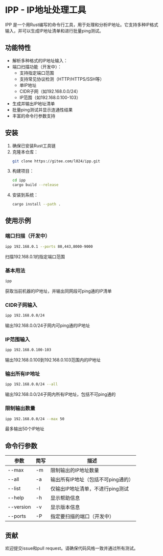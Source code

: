 # IPP - IP地址处理工具

IPP 是一个用Rust编写的命令行工具，用于处理和分析IP地址。它支持多种IP格式输入，并可以生成IP地址清单和进行批量ping测试。

## 功能特性

- 解析多种格式的IP地址输入：
- 端口扫描功能（开发中）：
  - 支持指定端口范围
  - 支持常见协议检测（HTTP/HTTPS/SSH等）
  - 单IP地址
  - CIDR子网（如192.168.0.0/24）
  - IP范围（如192.168.0.100-103）
- 生成并输出IP地址清单
- 批量ping测试并显示连通性结果
- 丰富的命令行参数支持

## 安装

1. 确保已安装Rust工具链
2. 克隆本仓库：
   ```bash
   git clone https://gitee.com/l024/ipp.git
   ```
3. 构建项目：
   ```bash
   cd ipp
   cargo build --release
   ```
4. 安装到系统：
   ```bash
   cargo install --path .
   ```

## 使用示例

### 端口扫描（开发中）
```bash
ipp 192.168.0.1 --ports 80,443,8000-9000
```
扫描192.168.0.1的指定端口范围

### 基本用法
```bash
ipp
```
获取当前机器的IP地址，并输出同网段可ping通的IP清单

### CIDR子网输入
```bash
ipp 192.168.0.0/24
```
输出192.168.0.0/24子网内可ping通的IP地址

### IP范围输入
```bash
ipp 192.168.0.100-103
```
输出192.168.0.100到192.168.0.103范围内的IP地址

### 输出所有IP地址
```bash
ipp 192.168.0.0/24 --all
```
输出192.168.0.0/24子网内所有IP地址，包括不可ping通的

### 限制输出数量
```bash
ipp 192.168.0.0/24 --max 50
```
最多输出50个IP地址

## 命令行参数

| 参数 | 简写 | 描述 |
|------|------|------|
| --max | -m | 限制输出的IP地址数量 |
| --all | -a | 输出所有IP地址（包括不可ping通的） |
| --list | -l | 仅输出IP地址清单，不进行ping测试 |
| --help | -h | 显示帮助信息 |
| --version | -v | 显示版本信息 |
| --ports | -P | 指定要扫描的端口（开发中） |

## 贡献

欢迎提交issue和pull request。请确保代码风格一致并通过所有测试。

